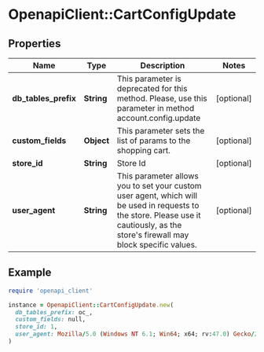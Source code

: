 # OpenapiClient::CartConfigUpdate

## Properties

| Name | Type | Description | Notes |
| ---- | ---- | ----------- | ----- |
| **db_tables_prefix** | **String** | This parameter is deprecated for this method. Please, use this parameter in method account.config.update | [optional] |
| **custom_fields** | **Object** | This parameter sets the list of params to the shopping cart. | [optional] |
| **store_id** | **String** | Store Id | [optional] |
| **user_agent** | **String** | This parameter allows you to set your custom user agent, which will be used in requests to the store. Please use it cautiously, as the store&#39;s firewall may block specific values. | [optional] |

## Example

```ruby
require 'openapi_client'

instance = OpenapiClient::CartConfigUpdate.new(
  db_tables_prefix: oc_,
  custom_fields: null,
  store_id: 1,
  user_agent: Mozilla/5.0 (Windows NT 6.1; Win64; x64; rv:47.0) Gecko/20100101 Firefox/47.0
)
```


